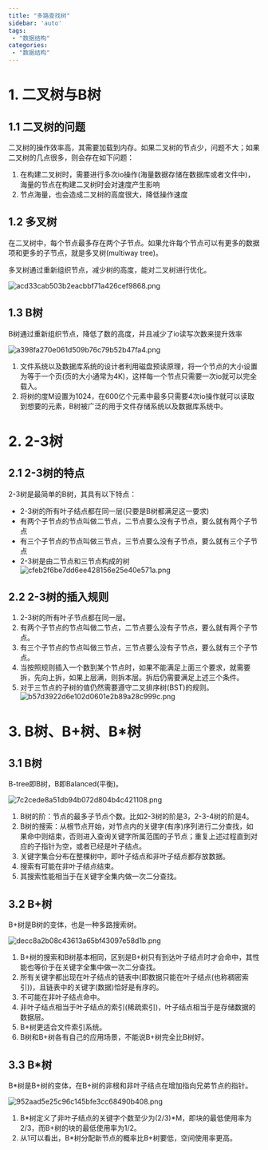 ```yaml
---
title: "多路查找树"
sidebar: 'auto'
tags:
 - "数据结构"
categories: 
 - "数据结构"
---
```


# 1. 二叉树与B树

## 1.1 二叉树的问题

二叉树的操作效率高，其需要加载到内存。如果二叉树的节点少，问题不大；如果二叉树的几点很多，则会存在如下问题：

1. 在构建二叉树时，需要进行多次io操作(海量数据存储在数据库或者文件中)，海量的节点在构建二叉树时会对速度产生影响
2. 节点海量，也会造成二叉树的高度很大，降低操作速度
## 1.2 多叉树

在二叉树中，每个节点最多存在两个子节点。如果允许每个节点可以有更多的数据项和更多的子节点，就是多叉树(multiway tree)。

多叉树通过重新组织节点，减少树的高度，能对二叉树进行优化。

![acd33cab503b2eacbbf71a426cef9868.png](./image/acd33cab503b2eacbbf71a426cef9868.png)

## 1.3 B树

B树通过重新组织节点，降低了数的高度，并且减少了io读写次数来提升效率

![a398fa270e061d509b76c79b52b47fa4.png](./image/a398fa270e061d509b76c79b52b47fa4.png)

1. 文件系统以及数据库系统的设计者利用磁盘预读原理，将一个节点的大小设置为等于一个页(页的大小通常为4K)，这样每一个节点只需要一次io就可以完全载入。
2. 将树的度M设置为1024，在600亿个元素中最多只需要4次io操作就可以读取到想要的元素，B树被广泛的用于文件存储系统以及数据库系统中。
# 2. 2-3树

## 2.1 2-3树的特点

2-3树是最简单的B树，其具有以下特点：

* 2-3树的所有叶子结点都在同一层(只要是B树都满足这一要求)
* 有两个子节点的节点叫做二节点，二节点要么没有子节点，要么就有两个子节点
* 有三个子节点的节点叫做三节点，三节点要么没有子节点，要么就有三个子节点
* 2-3树是由二节点和三节点构成的树
![cfeb2f6be7dd6ee428156e25e40e571a.png](./image/cfeb2f6be7dd6ee428156e25e40e571a.png)

## 2.2 2-3树的插入规则

1. 2-3树的所有叶子节点都在同一层。
2. 有两个子节点的节点叫做二节点，二节点要么没有子节点，要么就有两个子节点。
3. 有三个子节点的节点叫做三节点，三节点要么没有子节点，要么就有三个子节点。
4. 当按照规则插入一个数到某个节点时，如果不能满足上面三个要求，就需要拆，先向上拆，如果上层满，则拆本层。拆后仍需要满足上述三个条件。
5. 对于三节点的子树的值仍然需要遵守二叉排序树(BST)的规则。
![b57d3922d6e102d0601e2b89a28c999c.png](./image/b57d3922d6e102d0601e2b89a28c999c.png)

# 3. B树、B+树、B*树

## 3.1 B树

B-tree即B树，B即Balanced(平衡)。

![7c2cede8a51db94b072d804b4c421108.png](./image/7c2cede8a51db94b072d804b4c421108.png)

1. B树的阶：节点的最多子节点个数。比如2-3树的阶是3，2-3-4树的阶是4。
2. B树的搜索：从根节点开始，对节点内的关键字(有序)序列进行二分查找，如果命中则结束，否则进入查询关键字所属范围的子节点；重复上述过程直到对应的子指针为空，或者已经是叶子结点。
3. 关键字集合分布在整棵树中，即叶子结点和非叶子结点都存放数据。
4. 搜索有可能在非叶子结点结束。
5. 其搜索性能相当于在关键字全集内做一次二分查找。

## 3.2 B+树

B+树是B树的变体，也是一种多路搜索树。

![decc8a2b08c43613a65bf43097e58d1b.png](./image/decc8a2b08c43613a65bf43097e58d1b.png)

1. B+树的搜索和B树基本相同，区别是B+树只有到达叶子结点时才会命中，其性能也等价于在关键字全集中做一次二分查找。
2. 所有关键字都出现在叶子结点的链表中(即数据只能在叶子结点(也称稠密索引))，且链表中的关键字(数据)恰好是有序的。
3. 不可能在非叶子结点命中。
4. 非叶子结点相当于叶子结点的索引(稀疏索引)，叶子结点相当于是存储数据的数据层。
5. B+树更适合文件索引系统。
6. B树和B+树各有自己的应用场景，不能说B+树完全比B树好。

## 3.3 B*树

B*树是B+树的变体，在B+树的非根和非叶子结点在增加指向兄弟节点的指针。

![952aad5e25c96c145bfe3cc68490b408.png](./image/952aad5e25c96c145bfe3cc68490b408.png)

1. B*树定义了非叶子结点的关键字个数至少为(2/3)*M，即块的最低使用率为2/3，而B+树的块的最低使用率为1/2。
2. 从1可以看出，B*树分配新节点的概率比B+树要低，空间使用率更高。

